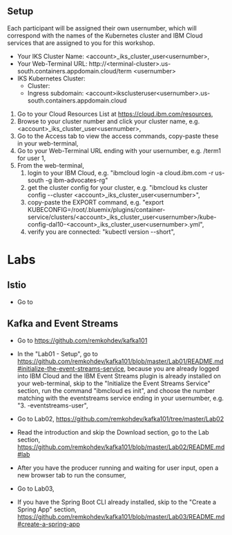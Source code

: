 ## Setup

Each participant will be assigned their own usernumber, which will correspond with the names of the Kubernetes cluster and IBM Cloud services that are assigned to you for this workshop. 

* Your IKS Cluster Name: &lt;account&gt;_iks_cluster_user&lt;usernumber&gt;,
* Your Web-Terminal URL: http://&lt;terminal-cluster&gt;.us-south.containers.appdomain.cloud/term &lt;usernumber&gt;
* IKS Kubernetes Cluster: 
  * Cluster:
  * Ingress subdomain: &lt;account&gt;iksclusteruser&lt;usernumber&gt;.us-south.containers.appdomain.cloud

1. Go to your Cloud Resources List at https://cloud.ibm.com/resources,
2. Browse to your cluster number and click your cluster name, e.g. &lt;account&gt;_iks_cluster_user&lt;usernumber&gt;,
3. Go to the Access tab to view the access commands, copy-paste these in your web-terminal,
4. Go to your Web-Terminal URL ending with your usernumber, e.g. /term1 for user 1,
5. From the web-terminal, 
   1. login to your IBM Cloud, e.g. "ibmcloud login -a cloud.ibm.com -r us-south -g ibm-advocates-rg"
   2. get the cluster config for your cluster, e.g. "ibmcloud ks cluster config --cluster &lt;account&gt;_iks_cluster_user&lt;usernumber&gt;",
   3. copy-paste the EXPORT command, e.g. "export KUBECONFIG=/root/.bluemix/plugins/container-service/clusters/&lt;account&gt;_iks_cluster_user&lt;usernumber&gt;/kube-config-dal10-&lt;account&gt;_iks_cluster_user&lt;usernumber&gt;.yml",
   4. verify you are connected: "kubectl version --short",
   
# Labs

## Istio

* Go to 

## Kafka and Event Streams

* Go to https://github.com/remkohdev/kafka101
* In the "Lab01 - Setup", go to https://github.com/remkohdev/kafka101/blob/master/Lab01/README.md#initialize-the-event-streams-service, because you are already logged into IBM Cloud and the IBM Event Streams plugin is already installed on your web-terminal, skip to the "Initialize the Event Streams Service" section, run the command "ibmcloud es init", and choose the number matching with the eventstreams service ending in your usernumber, e.g. "3. <account>-eventstreams-user<usernumber>",

* Go to Lab02, https://github.com/remkohdev/kafka101/tree/master/Lab02
* Read the introduction and skip the Download section, go to the Lab section, https://github.com/remkohdev/kafka101/blob/master/Lab02/README.md#lab
* After you have the producer running and waiting for user input, open a new browser tab to run the consumer,

* Go to Lab03, 
* If you have the Spring Boot CLI already installed, skip to the "Create a Spring App" section, https://github.com/remkohdev/kafka101/blob/master/Lab03/README.md#create-a-spring-app

